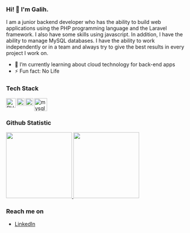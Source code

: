 ### Hi! 👋 I'm Galih.

I am a junior backend developer who has the ability to build web applications using the PHP programming 
language and the Laravel framework. I also have some skills using javascript. In addition, I have the ability to 
manage MySQL databases. I have the ability to work independently or in a team and always try to give the 
best results in every project I work on.

- 🌱 I’m currently learning about cloud technology for back-end apps
- ⚡ Fun fact: No Life

### Tech Stack
  <a href="#"><img align="left" alt="PHP" title="PHP" width="26px" src="https://upload.wikimedia.org/wikipedia/commons/thumb/3/31/Webysther_20160423_-_Elephpant.svg/350px-Webysther_20160423_-_Elephpant.svg.png?20160423214552" /></a>
  <a href="https://nodejs.org/"><img align="left" alt="NodeJS" title="NodeJS" width="21px" src="https://seeklogo.com/images/N/nodejs-logo-FBE122E377-seeklogo.com.png" /></a>
  <a href="https://reactjs.org/"><img align="left" alt="laravel" title="laravel" width="21px" src="https://upload.wikimedia.org/wikipedia/commons/thumb/9/9a/Laravel.svg/50px-Laravel.svg.png" /></a>
  <a href="https://hapi.dev/"><img align="left" alt="mysql" title="mysql" width="35px" src="https://upload.wikimedia.org/wikipedia/id/thumb/a/a9/MySQL.png/300px-MySQL.png" /></a>
  <br>
  <br>
  
### Github Statistic
<p align="left">
<a href="https://github.com/galihtitisbc">
  <img height="180em" src="https://github-readme-stats-eight-theta.vercel.app/api?username=galihtitisbc&show_icons=true&theme=algolia&include_all_commits=true&count_private=true"/>
  <img height="180em" src="https://github-readme-stats-eight-theta.vercel.app/api/top-langs/?username=galihtitisbc&layout=compact&langs_count=8&theme=algolia"/>
</a>
</p>

### Reach me on
- <a href="https://www.linkedin.com/in/galih-titis-bagus-catry-678529224/">LinkedIn</a>
